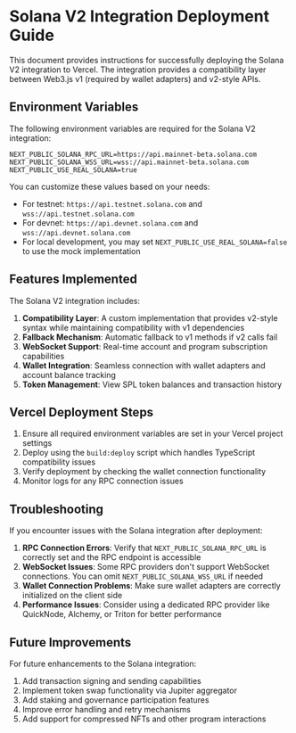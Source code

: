 # Solana V2 Integration Deployment Guide

This document provides instructions for successfully deploying the Solana V2 integration to Vercel. The integration provides a compatibility layer between Web3.js v1 (required by wallet adapters) and v2-style APIs.

## Environment Variables

The following environment variables are required for the Solana V2 integration:

```
NEXT_PUBLIC_SOLANA_RPC_URL=https://api.mainnet-beta.solana.com
NEXT_PUBLIC_SOLANA_WSS_URL=wss://api.mainnet-beta.solana.com
NEXT_PUBLIC_USE_REAL_SOLANA=true
```

You can customize these values based on your needs:

- For testnet: `https://api.testnet.solana.com` and `wss://api.testnet.solana.com`
- For devnet: `https://api.devnet.solana.com` and `wss://api.devnet.solana.com`
- For local development, you may set `NEXT_PUBLIC_USE_REAL_SOLANA=false` to use the mock implementation

## Features Implemented

The Solana V2 integration includes:

1. **Compatibility Layer**: A custom implementation that provides v2-style syntax while maintaining compatibility with v1 dependencies
2. **Fallback Mechanism**: Automatic fallback to v1 methods if v2 calls fail
3. **WebSocket Support**: Real-time account and program subscription capabilities
4. **Wallet Integration**: Seamless connection with wallet adapters and account balance tracking
5. **Token Management**: View SPL token balances and transaction history

## Vercel Deployment Steps

1. Ensure all required environment variables are set in your Vercel project settings
2. Deploy using the `build:deploy` script which handles TypeScript compatibility issues
3. Verify deployment by checking the wallet connection functionality
4. Monitor logs for any RPC connection issues

## Troubleshooting

If you encounter issues with the Solana integration after deployment:

1. **RPC Connection Errors**: Verify that `NEXT_PUBLIC_SOLANA_RPC_URL` is correctly set and the RPC endpoint is accessible
2. **WebSocket Issues**: Some RPC providers don't support WebSocket connections. You can omit `NEXT_PUBLIC_SOLANA_WSS_URL` if needed
3. **Wallet Connection Problems**: Make sure wallet adapters are correctly initialized on the client side
4. **Performance Issues**: Consider using a dedicated RPC provider like QuickNode, Alchemy, or Triton for better performance

## Future Improvements

For future enhancements to the Solana integration:

1. Add transaction signing and sending capabilities
2. Implement token swap functionality via Jupiter aggregator
3. Add staking and governance participation features
4. Improve error handling and retry mechanisms
5. Add support for compressed NFTs and other program interactions